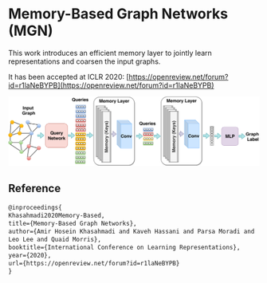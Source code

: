 # Memory-Based Graph Networks (MGN)

This work introduces an efficient memory layer to jointly learn representations and coarsen the input graphs.

It has been accepted at ICLR 2020: [https://openreview.net/forum?id=r1laNeBYPB](https://openreview.net/forum?id=r1laNeBYPB)



![](img/mgn.png)


## Reference

```
@inproceedings{
Khasahmadi2020Memory-Based,
title={Memory-Based Graph Networks},
author={Amir Hosein Khasahmadi and Kaveh Hassani and Parsa Moradi and Leo Lee and Quaid Morris},
booktitle={International Conference on Learning Representations},
year={2020},
url={https://openreview.net/forum?id=r1laNeBYPB}
}
```
